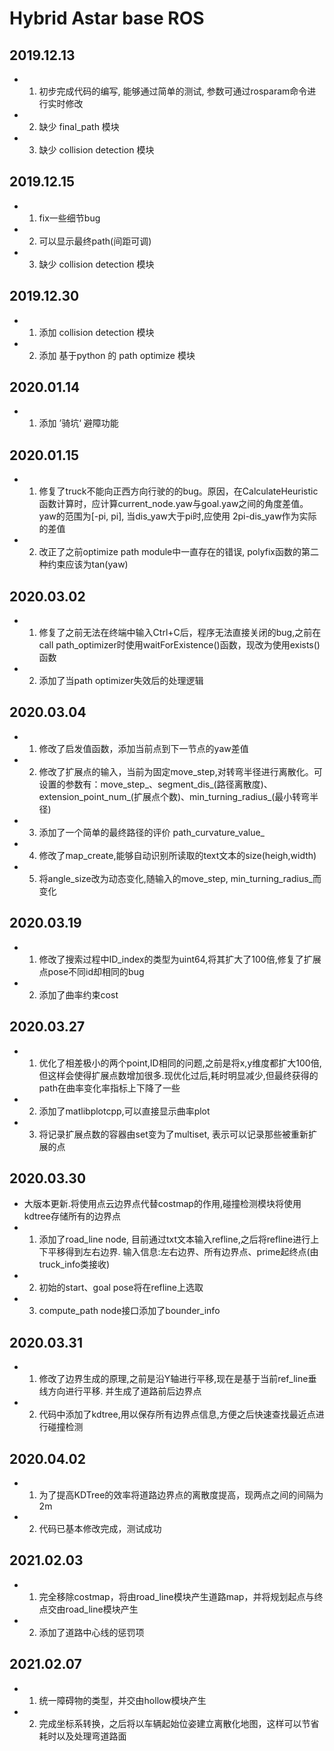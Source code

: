 # Hybrid Astar base ROS

## 2019.12.13
* 1. 初步完成代码的编写, 能够通过简单的测试, 参数可通过rosparam命令进行实时修改
* 2. 缺少 final_path 模块
* 3. 缺少 collision detection 模块

## 2019.12.15
* 1. fix一些细节bug
* 2. 可以显示最终path(间距可调)
* 3. 缺少 collision detection 模块


## 2019.12.30
* 1. 添加 collision detection 模块
* 2. 添加 基于python 的 path optimize 模块 

## 2020.01.14
* 1. 添加 ’骑坑‘ 避障功能

## 2020.01.15
* 1. 修复了truck不能向正西方向行驶的的bug。原因，在CalculateHeuristic函数计算时，应计算current_node.yaw与goal.yaw之间的角度差值。yaw的范围为[-pi, pi], 当dis_yaw大于pi时,应使用 2pi-dis_yaw作为实际的差值
* 2. 改正了之前optimize path module中一直存在的错误, polyfix函数的第二种约束应该为tan(yaw)

## 2020.03.02
* 1. 修复了之前无法在终端中输入Ctrl+C后，程序无法直接关闭的bug,之前在call path_optimizer时使用waitForExistence()函数，现改为使用exists()函数
* 2. 添加了当path optimizer失效后的处理逻辑

## 2020.03.04
* 1. 修改了启发值函数，添加当前点到下一节点的yaw差值
* 2. 修改了扩展点的输入，当前为固定move_step,对转弯半径进行离散化。可设置的参数有：move_step_、segment_dis_(路径离散度)、extension_point_num_(扩展点个数)、min_turning_radius_(最小转弯半径)
* 3. 添加了一个简单的最终路径的评价 path_curvature_value_
* 4. 修改了map_create,能够自动识别所读取的text文本的size(heigh,width)
* 5. 将angle_size改为动态变化,随输入的move_step, min_turning_radius_而变化

## 2020.03.19
* 1. 修改了搜索过程中ID_index的类型为uint64,将其扩大了100倍,修复了扩展点pose不同id却相同的bug
* 2. 添加了曲率约束cost

## 2020.03.27
* 1. 优化了相差极小的两个point,ID相同的问题,之前是将x,y维度都扩大100倍,但这样会使得扩展点数增加很多.现优化过后,耗时明显减少,但最终获得的path在曲率变化率指标上下降了一些
* 2. 添加了matlibplotcpp,可以直接显示曲率plot
* 3. 将记录扩展点数的容器由set变为了multiset, 表示可以记录那些被重新扩展的点

## 2020.03.30
* 大版本更新.将使用点云边界点代替costmap的作用,碰撞检测模块将使用kdtree存储所有的边界点
* 1. 添加了road_line node, 目前通过txt文本输入refline,之后将refline进行上下平移得到左右边界. 输入信息:左右边界、所有边界点、prime起终点(由truck_info类接收)
* 2. 初始的start、goal pose将在refline上选取
* 3. compute_path node接口添加了bounder_info

## 2020.03.31
* 1. 修改了边界生成的原理,之前是沿Y轴进行平移,现在是基于当前ref_line垂线方向进行平移. 并生成了道路前后边界点
* 2. 代码中添加了kdtree,用以保存所有边界点信息,方便之后快速查找最近点进行碰撞检测

## 2020.04.02
* 1. 为了提高KDTree的效率将道路边界点的离散度提高，现两点之间的间隔为2m
* 2. 代码已基本修改完成，测试成功


## 2021.02.03
* 1. 完全移除costmap，将由road_line模块产生道路map，并将规划起点与终点交由road_line模块产生
* 2. 添加了道路中心线的惩罚项

## 2021.02.07
* 1. 统一障碍物的类型，并交由hollow模块产生
* 2. 完成坐标系转换，之后将以车辆起始位姿建立离散化地图，这样可以节省耗时以及处理弯道路面


